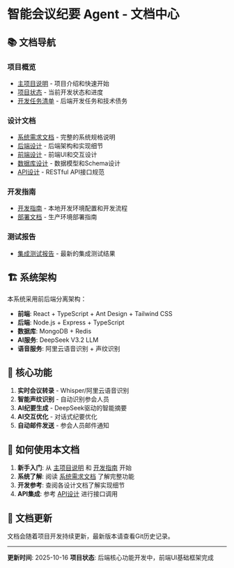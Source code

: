 # 智能会议纪要 Agent - 文档中心

## 📚 文档导航

### 项目概览
- [主项目说明](../README.md) - 项目介绍和快速开始
- [项目状态](./PROJECT_STATUS.md) - 当前开发状态和进度
- [开发任务清单](./TODO.md) - 后端开发任务和技术债务

### 设计文档
- [系统需求文档](./index.md) - 完整的系统规格说明
- [后端设计](./backend-design.md) - 后端架构和实现细节
- [前端设计](./frontend-design.md) - 前端UI和交互设计
- [数据库设计](./database-design.md) - 数据模型和Schema设计
- [API设计](./api-design.md) - RESTful API接口规范

### 开发指南
- [开发指南](./development.md) - 本地开发环境配置和开发流程
- [部署文档](./deployment.md) - 生产环境部署指南

### 测试报告
- [集成测试报告](./INTEGRATION_TEST_REPORT_2025-10-15_16-30-00.md) - 最新的集成测试结果

## 🏗️ 系统架构

本系统采用前后端分离架构：

- **前端**: React + TypeScript + Ant Design + Tailwind CSS
- **后端**: Node.js + Express + TypeScript
- **数据库**: MongoDB + Redis
- **AI服务**: DeepSeek V3.2 LLM
- **语音服务**: 阿里云语音识别 + 声纹识别

## 🚀 核心功能

1. **实时会议转录** - Whisper/阿里云语音识别
2. **智能声纹识别** - 自动识别参会人员
3. **AI纪要生成** - DeepSeek驱动的智能摘要
4. **AI交互优化** - 对话式纪要优化
5. **自动邮件发送** - 参会人员邮件通知

## 📖 如何使用本文档

1. **新手入门**: 从 [主项目说明](../README.md) 和 [开发指南](./development.md) 开始
2. **系统了解**: 阅读 [系统需求文档](./index.md) 了解完整功能
3. **开发参考**: 查阅各设计文档了解实现细节
4. **API集成**: 参考 [API设计](./api-design.md) 进行接口调用

## 🔄 文档更新

文档会随着项目开发持续更新，最新版本请查看Git历史记录。

---

**更新时间**: 2025-10-16
**项目状态**: 后端核心功能开发中，前端UI基础框架完成

